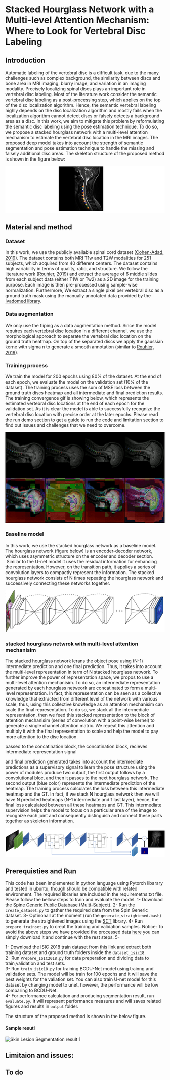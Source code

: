 # Stacked Hourglass Network with a Multi-level Attention Mechanism: Where to Look for Vertebral Disc Labeling


## Introduction
Automatic labeling of the vertebral disc is a difficult task, due to the many challenges such as complex background, the similarity between discs and bone area in MRI imaging, blurry image, and variation in an imaging modality. Precisely localizing spinal discs plays an important role in vertebral disc labeling. Most of the literature work consider the semantic vertebral disc labeling as a post-processing step, which applies on the top of the disc localization algorithm. Hence, the semantic vertebral labeling highly depends on the disc localization algorithm and mostly fails when the localization algorithm cannot detect discs or falsely detects a background area as a disc. In this work, we aim to mitigate this problem by reformulating the semantic disc labeling using the pose estimation technique. To do so, we propose a stacked hourglass network with a multi-level attention mechanism to estimate the vertebral disc location in the MRI images. The proposed deep model takes into account the strength of semantic segmentation and pose estimation technique to handle the missing and falsely additional disc areas. The skeleton structure of the proposed method is shown in the figure below:

![Skeleton](https://github.com/rezazad68/DeepSpine/blob/main/images/skeleton3.png)

## Material and method

### Dataset
In this work, we use the publicly available spinal cord dataset ([Cohen-Adad, 2019](https://github.com/spine-generic/data-multi-subject#spine-generic-public-database-multi-subject)). The dataset contains both MRI T1w and T2W modalities for 251 subjects, which acquired from 40 different centers. The dataset contains high variability in terms of quality, ratio, and structure. We follow the literature work ([Rouhier, 2019](https://arxiv.org/pdf/2003.04387.pdf)) and extract the average of 6 middle slides from each subject data (either T1W or Tw2) as a 2D image for the training purpose. Each image is then pre-processed using sample-wise normalization. Furthermore, We extract a single pixel per vertebral disc as a ground truth mask using the manually annotated data provided by the [Ivadomed library](https://ivadomed.org/en/latest/). 

### Data augmentation
We only use the fliping as a data augmentation method. Since the model requires each vertebral disc location in a different channel, we use the morphological approach to separate the vertebral disc location on the ground truth heatmap. On top of the separated discs we apply the gaussian kerne with sigma n to generate a smooth annotation (similar to [Rouhier, 2019](https://arxiv.org/pdf/2003.04387.pdf)).

### Training process
We train the model for 200 epochs using 80% of the dataset. At the end of each epoch, we evaluate the model on the validation set (10% of the dataset). The training process uses the sum of MSE loss between the ground truth discs heatmap and all intermediate and final prediction results. The training convergence gif is showing below, which represents the estimated vertebral disc locations at the end of each epoch for the validation set. As it is clear the model is able to successfully recognize the vertebral disc location with precise order at the later epochs. Please read the run demo section to get a guide to run the code and limitation section to find out issues and challenges that we need to overcome.

![learning convergence](https://github.com/rezazad68/DeepSpine/blob/main/images/Learning%20convergence.gif)

### Baseline model
In this work, we use the stacked hourglass network as a baseline model. The hourglass network (figure below) is an encoder-decoder network, which uses asymmetric structure on the encoder and decoder section.  Similar to the U-net model it uses the residual information for enhancing the representation. However, on the transition path, it applies a series of convolution layers to compactly represent the information. The stacked hourglass network consists of N times repeating the hourglass network and successively connecting these networks together.

![Diagram of the proposed method](https://github.com/rezazad68/DeepSpine/blob/main/images/stackedhourglass.png)

### stacked hourglass netwrok with multi-level attention mechanisim
The stacked hourglass network lerans the object pose using (N-1) intermediate prediction and one final prediction. Thus, it takes into account the multi-level representation in term of N stacked hourglass network. To further improve the power of representation space, we propos to use a multi-level attention mechanisim. To do so, an intermediate representation generated by each hourglass netweork are concatinated to form a multi-level representation. In fact, this representation can be seen as a collective knowledge that extracted from different level of the network with various scale, thus, using this collective knowledge as an attention mechanisim can scale the final representation. To do so, we stack all the intermediate representation, then we feed this stacked representation to the block of attention mechanisim (series of convolution with a point-wise kernel) to generate a single channel attention matrix. We repeat this attention and multiply it with the final representation to scale and help the model to pay more attention to the disc location. 


passed to the concatination block, the concatination block, recieves intermediate representation signal 

and final prediction generated takes into account the intermediate predictions as a supervisory signal to learn the pose structure using the power of modules produce two output, the first output follows by a convolutional bloc, and then it passes to the next hourglass network. The second output (blue color) represents the intermediate prediction of the heatmap. The training process calculates the loss between this intermediate heatmap and the GT. In fact, if we stack N hourglass network then we will have N predicted heatmaps (N-1 intermediate and 1 last layer), hence, the final loss calculated between all these heatmaps and GT. This intermediate supervision helps the model to focus on a particular area of the image to recognize each joint and consequently distinguish and connect these parts together as skeleton information. 

![Diagram of the proposed method](https://github.com/rezazad68/DeepSpine/blob/main/images/proposed%20method.png)

## Prerequisties and Run
This code has been implemented in python language using Pytorch libarary and tested in ubuntu, though should be compatible with related environment. The required libraries are included in the requiremetns.txt file. Please follow the bellow steps to train and evaluate the model. 
1- Download the [Spine Generic Public Database (Multi-Subject)](https://github.com/spine-generic/data-multi-subject#spine-generic-public-database-multi-subject).
2- Run the `create_dataset.py` to gather the required data from the Spin Generic dataset. 
3- Optinonall at the moment (run the `generate_straightened.bash`) to generate the straightened images using the [SCT]() library. 
4- Run `prepare_trainset.py` to creat the training and validation samples. 
Notice: To avoid the above steps we have provided the processed data [here]() you can simply download it and continue with the rest steps. 
5- 

1- Download the ISIC 2018 train dataset from [this](https://challenge.kitware.com/#phase/5abcb19a56357d0139260e53) link and extract both training dataset and ground truth folders inside the `dataset_isic18`. </br>
2- Run `Prepare_ISIC2018.py` for data preperation and dividing data to train,validation and test sets. </br>
3- Run `train_isic18.py` for training BCDU-Net model using trainng and validation sets. The model will be train for 100 epochs and it will save the best weights for the valiation set. You can also train U-net model for this dataset by changing model to unet, however, the performance will be low comparing to BCDU-Net. </br>
4- For performance calculation and producing segmentation result, run `evaluate.py`. It will represent performance measures and will saves related figures and results in `output` folder.</br>




The structure of the proposed method is shown in the below figure.  


#### Sample resutl

![Skin Lesion Segmentation result 1](https://github.com/rezazad68/LSTM-U-net/blob/master/output_images/1%20(1).png)


## Limitaion and issues: 


## To do




```
